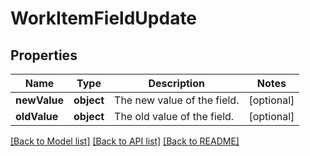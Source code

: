 # WorkItemFieldUpdate

## Properties
Name | Type | Description | Notes
------------ | ------------- | ------------- | -------------
**newValue** | **object** | The new value of the field. | [optional] 
**oldValue** | **object** | The old value of the field. | [optional] 

[[Back to Model list]](../README.md#documentation-for-models) [[Back to API list]](../README.md#documentation-for-api-endpoints) [[Back to README]](../README.md)


